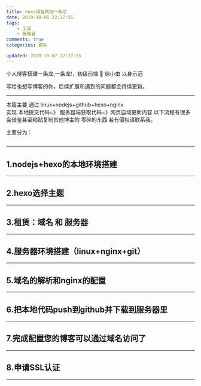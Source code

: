 ```yaml
---
title: hexo博客网站一条龙
date: 2019-10-06 22:27:55
tags:
    - 工具
    - 服務器
comments: true
categories: 建站

updated: 2019-10-07 22:27:55
---
```



个人博客搭建一条龙,一条龙!，初级前端  :snake: 徐小虫 以身示范

写给也想写博客的你，后续扩展和遇到的问题都会持续更新。

---



本篇主要 通过 linux+nodejs+github+hexo+nginx  
实现 本地提交代码=》 服务器端获取代码=》网页自动更新内容
以下流程有很多会借鉴甚至粘贴复制其他博主的 零碎的东西 若有侵权请联系我。



主要分为：



## 

---



## 1.nodejs+hexo的本地环境搭建

---

## 2.hexo选择主题

------

## 3.租赁：域名 和 服务器

---

## 4.服务器环境搭建（linux+nginx+git）

---

## 5.域名的解析和nginx的配置

---

## 6.把本地代码push到github并下载到服务器里

---

## 7.完成配置您的博客可以通过域名访问了

---

## 8.申请SSL认证

---

